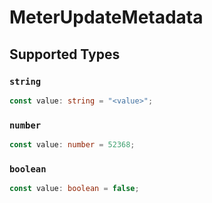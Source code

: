 # MeterUpdateMetadata


## Supported Types

### `string`

```typescript
const value: string = "<value>";
```

### `number`

```typescript
const value: number = 52368;
```

### `boolean`

```typescript
const value: boolean = false;
```


